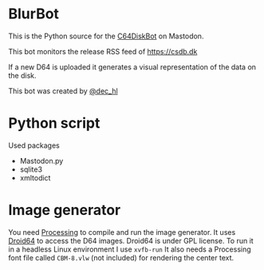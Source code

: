 # BlurBot
This is the Python source for the [C64DiskBot](https://botsin.space/@c64_disks) on Mastodon.

This bot monitors the release RSS feed of https://csdb.dk

If a new D64 is uploaded it generates a visual representation of the data on the disk.

This bot was created by [@dec_hl](https://mastodon.social/@dec_hl)

# Python script
Used packages
- Mastodon.py
- sqlite3
- xmltodict

# Image generator
You need [Processing](https://processing.org/) to compile and run the image generator.
It uses [Droid64](https://droid64.sourceforge.net/#home) to access the D64 images. Droid64 is under GPL license.
To run it in a headless Linux environment I use `xvfb-run`
It also needs a Processing font file called `CBM-8.vlw` (not included) for rendering the center text.
